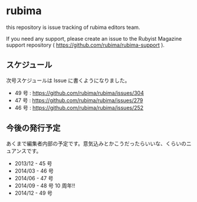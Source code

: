 # rubima

this repository is issue tracking of rubima editors team.

If you need any support, please create an issue to the Rubyist Magazine support repository ( https://github.com/rubima/rubima-support ).

## スケジュール

次号スケジュールは Issue に書くようになりました。

* 49 号 : https://github.com/rubima/rubima/issues/304
* 47 号 : https://github.com/rubima/rubima/issues/279
* 46 号 : https://github.com/rubima/rubima/issues/252


## 今後の発行予定

あくまで編集者内部の予定です。意気込みとかこうだったらいいな、くらいのニュアンスです。

* 2013/12 - 45 号
* 2014/03 - 46 号
* 2014/06 - 47 号
* 2014/09 - 48 号 10 周年!!
* 2014/12 - 49 号
